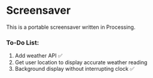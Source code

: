 # Screensaver
This is a portable screensaver written in Processing.

### To-Do List:

1. Add weather API ✅
2. Get user location to display accurate weather reading
3. Background display without interrupting clock ✅
